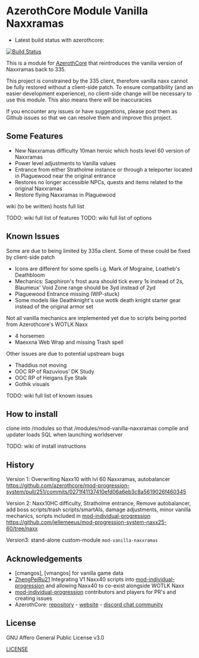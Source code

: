 # AzerothCore Module Vanilla Naxxramas

- Latest build status with azerothcore:

[![Build Status](https://github.com/jellemeeus/mod-vanilla-naxxramas/workflows/core-build/badge.svg?branch=master&event=push)](https://github.com/jellemeeus/mod-vanilla-naxxramas)

This is a module for [AzerothCore](http://www.azerothcore.org) that reintroduces the vanilla version of Naxxramas back to 335.

This project is constrained by the 335 client, therefore vanilla naxx cannot be fully restored without a client-side patch. To ensure compatibility (and an easier development experience), no client-side change will be necessary to use this module. This also means there will be inaccuracies

If you encounter any issues or have suggestions, please post them as Github issues so that we can resolve them and improve this project.

## Some Features
* New Naxxramas difficulty 10man heroic which hosts level 60 version of Naxxramas
* Power level adjustments to Vanilla values
* Entrance from either Stratholme instance or through a teleporter located in Plaguewood near the original entrance
* Restores no longer accessible NPCs, quests and items related to the original Naxxramas
* Restore flying Naxxramas in Plaguewood

wiki (to be written) hosts full list

TODO: wiki full list of features
TODO: wiki full list of options

## Known Issues

Some are due to being limited by 335a client. Some of these could be fixed by client-side patch

* Icons are different for some spells i.g. Mark of Mograine, Loatheb's Deathbloom
* Mechanics: Sapphiron's frost aura should tick every 1s instead of 2s, Blaumeux' Void Zone range should be 3yd instead of 2yd
* Plaguewood Entrance missing (WIP-stuck)
* Some models like Deathknight's use wotlk death knight starter gear instead of the original armor set

Not all vanilla mechanics are implemented yet due to scripts being ported from Azerothcore's WOTLK Naxx

* 4 horsemen
* Maexxna Web Wrap and missing Trash spell

Other issues are due to potential upstream bugs

* Thaddius not moving
* OOC RP of Razuvious' DK Study
* OOC RP of Heigans Eye Stalk
* Gothik visuals

TODO: wiki full list of known issues

## How to install
clone into /modules so that /modules/mod-vanilla-naxxramas
compile and updater loads SQL when launching worldserver

TODO: wiki of install instructions

## History

Version 1: Overwriting Naxx10 with lvl 60 Naxxramas, autobalancer
https://github.com/azerothcore/mod-progression-system/pull/251/commits/0271f41137410efd06a6eb3c8a5619026f460345

Version 2: Naxx10HC difficulty, Stratholme entrance, Remove autobalancer, add boss scripts/trash scripts/smartAIs, damage adjustments, minor vanilla mechanics, scripts included in [mod-individual-progression](https://github.com/ZhengPeiRu21/mod-individual-progression)
https://github.com/jellemeeus/mod-progression-system-naxx25-60/tree/naxx

Version3: stand-alone custom-module `mod-vanilla-naxxramas`

## Acknowledgements
- [cmangos], [vmangos] for vanilla game data
- [ZhengPeiRu21](https://github.com/ZhengPeiRu21/mod-individual-progression) Integrating V1 Naxx40 scripts into [mod-individual-progression](https://github.com/ZhengPeiRu21/mod-individual-progression) and allowing Naxx40 to co-exist alongside WOTLK Naxx
- [mod-individual-progression](https://github.com/ZhengPeiRu21/mod-individual-progression) contributors and players for PR's and creating issues
- AzerothCore: [repository](https://github.com/azerothcore) - [website](https://azerothcore.org/) - [discord chat community](https://discord.gg/PaqQRkd)

## License

GNU Affero General Public License v3.0

[LICENSE](./../LICENSE)
